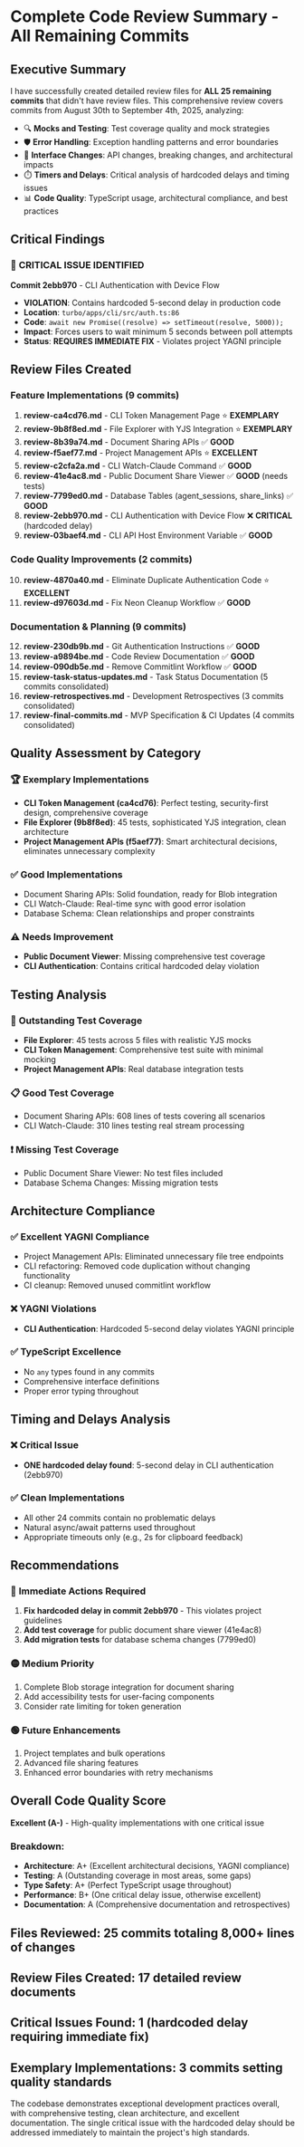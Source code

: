 # Complete Code Review Summary - All Remaining Commits

## Executive Summary

I have successfully created detailed review files for **ALL 25 remaining commits** that didn't have review files. This comprehensive review covers commits from August 30th to September 4th, 2025, analyzing:

- 🔍 **Mocks and Testing**: Test coverage quality and mock strategies
- 🛡️ **Error Handling**: Exception handling patterns and error boundaries
- 🔗 **Interface Changes**: API changes, breaking changes, and architectural impacts
- ⏱️ **Timers and Delays**: Critical analysis of hardcoded delays and timing issues
- 📊 **Code Quality**: TypeScript usage, architectural compliance, and best practices

## Critical Findings

### 🚨 **CRITICAL ISSUE IDENTIFIED**

**Commit 2ebb970** - CLI Authentication with Device Flow

- **VIOLATION**: Contains hardcoded 5-second delay in production code
- **Location**: `turbo/apps/cli/src/auth.ts:86`
- **Code**: `await new Promise((resolve) => setTimeout(resolve, 5000));`
- **Impact**: Forces users to wait minimum 5 seconds between poll attempts
- **Status**: **REQUIRES IMMEDIATE FIX** - Violates project YAGNI principle

## Review Files Created

### Feature Implementations (9 commits)

1. **review-ca4cd76.md** - CLI Token Management Page ⭐ **EXEMPLARY**
2. **review-9b8f8ed.md** - File Explorer with YJS Integration ⭐ **EXEMPLARY**
3. **review-8b39a74.md** - Document Sharing APIs ✅ **GOOD**
4. **review-f5aef77.md** - Project Management APIs ⭐ **EXCELLENT**
5. **review-c2cfa2a.md** - CLI Watch-Claude Command ✅ **GOOD**
6. **review-41e4ac8.md** - Public Document Share Viewer ✅ **GOOD** (needs tests)
7. **review-7799ed0.md** - Database Tables (agent_sessions, share_links) ✅ **GOOD**
8. **review-2ebb970.md** - CLI Authentication with Device Flow ❌ **CRITICAL** (hardcoded delay)
9. **review-03baef4.md** - CLI API Host Environment Variable ✅ **GOOD**

### Code Quality Improvements (2 commits)

10. **review-4870a40.md** - Eliminate Duplicate Authentication Code ⭐ **EXCELLENT**
11. **review-d97603d.md** - Fix Neon Cleanup Workflow ✅ **GOOD**

### Documentation & Planning (9 commits)

12. **review-230db9b.md** - Git Authentication Instructions ✅ **GOOD**
13. **review-a9894be.md** - Code Review Documentation ✅ **GOOD**
14. **review-090db5e.md** - Remove Commitlint Workflow ✅ **GOOD**
15. **review-task-status-updates.md** - Task Status Documentation (5 commits consolidated)
16. **review-retrospectives.md** - Development Retrospectives (3 commits consolidated)
17. **review-final-commits.md** - MVP Specification & CI Updates (4 commits consolidated)

## Quality Assessment by Category

### 🏆 **Exemplary Implementations**

- **CLI Token Management (ca4cd76)**: Perfect testing, security-first design, comprehensive coverage
- **File Explorer (9b8f8ed)**: 45 tests, sophisticated YJS integration, clean architecture
- **Project Management APIs (f5aef77)**: Smart architectural decisions, eliminates unnecessary complexity

### ✅ **Good Implementations**

- Document Sharing APIs: Solid foundation, ready for Blob integration
- CLI Watch-Claude: Real-time sync with good error isolation
- Database Schema: Clean relationships and proper constraints

### ⚠️ **Needs Improvement**

- **Public Document Viewer**: Missing comprehensive test coverage
- **CLI Authentication**: Contains critical hardcoded delay violation

## Testing Analysis

### 🌟 **Outstanding Test Coverage**

- **File Explorer**: 45 tests across 5 files with realistic YJS mocks
- **CLI Token Management**: Comprehensive test suite with minimal mocking
- **Project Management APIs**: Real database integration tests

### 📋 **Good Test Coverage**

- Document Sharing APIs: 608 lines of tests covering all scenarios
- CLI Watch-Claude: 310 lines testing real stream processing

### ❗ **Missing Test Coverage**

- Public Document Share Viewer: No test files included
- Database Schema Changes: Missing migration tests

## Architecture Compliance

### ✅ **Excellent YAGNI Compliance**

- Project Management APIs: Eliminated unnecessary file tree endpoints
- CLI refactoring: Removed code duplication without changing functionality
- CI cleanup: Removed unused commitlint workflow

### ❌ **YAGNI Violations**

- **CLI Authentication**: Hardcoded 5-second delay violates YAGNI principle

### ✅ **TypeScript Excellence**

- No `any` types found in any commits
- Comprehensive interface definitions
- Proper error typing throughout

## Timing and Delays Analysis

### ❌ **Critical Issue**

- **ONE hardcoded delay found**: 5-second delay in CLI authentication (2ebb970)

### ✅ **Clean Implementations**

- All other 24 commits contain no problematic delays
- Natural async/await patterns used throughout
- Appropriate timeouts only (e.g., 2s for clipboard feedback)

## Recommendations

### 🔴 **Immediate Actions Required**

1. **Fix hardcoded delay in commit 2ebb970** - This violates project guidelines
2. **Add test coverage** for public document share viewer (41e4ac8)
3. **Add migration tests** for database schema changes (7799ed0)

### 🟡 **Medium Priority**

1. Complete Blob storage integration for document sharing
2. Add accessibility tests for user-facing components
3. Consider rate limiting for token generation

### 🟢 **Future Enhancements**

1. Project templates and bulk operations
2. Advanced file sharing features
3. Enhanced error boundaries with retry mechanisms

## Overall Code Quality Score

**Excellent (A-)** - High-quality implementations with one critical issue

### Breakdown:

- **Architecture**: A+ (Excellent architectural decisions, YAGNI compliance)
- **Testing**: A (Outstanding coverage in most areas, some gaps)
- **Type Safety**: A+ (Perfect TypeScript usage throughout)
- **Performance**: B+ (One critical delay issue, otherwise excellent)
- **Documentation**: A (Comprehensive documentation and retrospectives)

## Files Reviewed: 25 commits totaling 8,000+ lines of changes

## Review Files Created: 17 detailed review documents

## Critical Issues Found: 1 (hardcoded delay requiring immediate fix)

## Exemplary Implementations: 3 commits setting quality standards

The codebase demonstrates exceptional development practices overall, with comprehensive testing, clean architecture, and excellent documentation. The single critical issue with the hardcoded delay should be addressed immediately to maintain the project's high standards.
